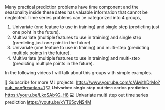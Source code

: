 Many practical prediction problems have time component and the seasonality inside these dates has valuable information that cannot be neglected. Time series problems can be categorized into 4 groups, 

1. Univariate (one feature to use in training) and single step (predicting just one point in the future).
2. Multivariate (multiple features to use in training) and single step (predicting just one point in the future).
3. Univariate (one feature to use in training) and multi-step (predicting multiple points in the future).
4. Multivariate (multiple features to use in training) and multi-step (predicting multiple points in the future).

In the following videos I will talk about this groups with simple examples. 


🔴 Subscribe for more ML projects: https://www.youtube.com/c/AIwithDrMo?sub_confirmation=1
💻 Univariate single step out time series prediction https://youtu.be/LkoSAbKG_H8
💻 Univariate multi step out time series prediction https://youtu.be/xYT65cyNS4M

